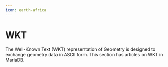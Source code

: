 ```yaml
---
icon: earth-africa
---
```


# WKT

The Well-Known Text (WKT) representation of Geometry is designed to exchange geometry data in ASCII form. This section has articles on WKT in MariaDB.

